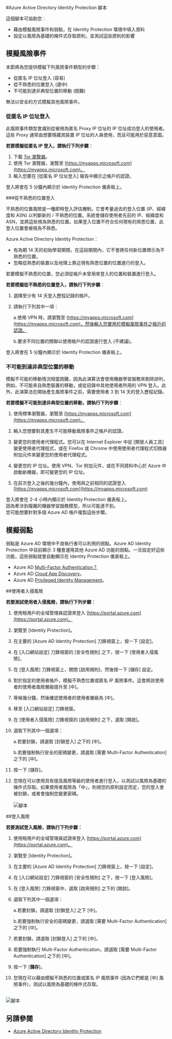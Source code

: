 <properties
	pageTitle="Azure Active Directory Identity Protection 腳本 | Microsoft Azure"
	description="了解 Azure AD Identity Protection 如何讓您限制攻擊者利用遭入侵的身分識別或裝置的能力，以及保護先前疑似或已知遭到入侵的身分識別或裝置。"
	services="active-directory"
	keywords="azure active directory identity protection, cloud app discovery, 管理應用程式, 安全性, 風險, 風險層級, 弱點, 安全性原則"
	documentationCenter=""
	authors="markusvi"
	manager="stevenpo"
	editor=""/>

<tags
	ms.service="active-directory"
	ms.workload="identity"
	ms.tgt_pltfrm="na"
	ms.devlang="na"
	ms.topic="article"
	ms.date="03/08/2016"
	ms.author="markvi"/>

#Azure Active Directory Identity Protection 腳本 

這個腳本可協助您︰

- 藉由模擬風險事件和弱點，在 Identity Protection 環境中填入資料
- 設定以風險為基礎的條件式存取原則，並測試這些原則的影響


## 模擬風險事件

本節將為您提供模擬下列風險事件類型的步驟：

- 從匿名 IP 位址登入 (容易)
- 從不熟悉的位置登入 (適中)
- 不可能到達非典型位置的移動 (困難)

無法以安全的方式模擬其他風險事件。


### 從匿名 IP 位址登入

此風險事件類型會識別從被視為匿名 Proxy IP 位址的 IP 位址成功登入的使用者。這些 Proxy 通常由想要隱藏其裝置 IP 位址的人員使用，而且可能用於惡意意圖。

**若要模擬從匿名 IP 登入，請執行下列步驟**：

1.	下載 [Tor 瀏覽器](https://www.torproject.org/projects/torbrowser.html.en)。
2.	使用 Tor 瀏覽器，瀏覽至 [https://myapps.microsoft.com](https://myapps.microsoft.com)。   
3.	輸入您要在 [從匿名 IP 位址登入] 報告中顯示之帳戶的認證。

登入將會在 5 分鐘內顯示於 Identity Protection 儀表板上。


###從不熟悉的位置登入

不熟悉的位置風險是一種即時登入評估機制，它會考量過去的登入位置 (IP、經緯度和 ASN) 以判斷新的 / 不熟悉的位置。系統會儲存使用者先前的 IP、經緯度和 ASN，並將這些視為熟悉的位置。如果登入位置不符合任何現有的熟悉位置，此登入位置會被視為不熟悉。

Azure Active Directory Identity Protection：

 - 有為期 14 天的初始學習期間，在這段期間內，它不會將任何新位置標示為不熟悉的位置。
 - 忽略從熟悉的裝置以及地理上靠近現有熟悉位置的位置進行的登入。

若要模擬不熟悉的位置，您必須從帳戶未曾用來登入的位置和裝置進行登入。


**若要模擬從不熟悉的位置登入，請執行下列步驟**：

1.	選擇至少有 14 天登入歷程記錄的帳戶。 

2.	請執行下列其中一項：
	
    a.使用 VPN 時，請瀏覽至 [https://myapps.microsoft.com](https://myapps.microsoft.com)，然後輸入您要用於模擬風險事件之帳戶的認證。

    b.要求不同位置的關聯以使用帳戶的認證進行登入 (不建議)。

登入將會在 5 分鐘內顯示於 Identity Protection 儀表板上。
 
### 不可能到達非典型位置的移動
模擬不可能的移動情況相當困難，因為此演算法會使用機器學習服務來剔除誤判，例如，不可能來自熟悉裝置的移動，或從目錄中其他使用者所用的 VPN 登入。此外，此演算法在開始產生風險事件之前，需要使用者 3 到 14 天的登入歷程記錄。

**若要模擬不可能到達非典型位置的移動，請執行下列步驟**：

1.	使用標準瀏覽器，瀏覽至 [https://myapps.microsoft.com](https://myapps.microsoft.com)。  

2.	輸入您想要對其產生不可能移動風險事件之帳戶的認證。

3.	變更您的使用者代理程式。您可以在 Internet Explorer 中從 [開發人員工具] 變更使用者代理程式，或在 Firefox 或 Chrome 中使用使用者代理程式切換器附加元件來變更您的使用者代理程式。

4.	變更您的 IP 位址。使用 VPN、Tor 附加元件，或在不同資料中心於 Azure 中啟動新機器，即可變更您的 IP 位址。

5.	在前次登入之後的幾分鐘內，使用與之前相同的認證登入 [https://myapps.microsoft.com](https://myapps.microsoft.com)

登入將會在 2-4 小時內顯示於 Identity Protection 儀表板上。<br> 因為牽涉到複雜的機器學習服務模型，所以可能達不到。<br> 您可能想要針對多個 Azure AD 帳戶複製這些步驟。


## 模擬弱點 
弱點是 Azure AD 環境中不良執行者可以利用的弱點。Azure AD Identity Protection 中目前顯示 3 種會運用其他 Azure AD 功能的弱點。一旦設定好這些功能，這些弱點就會自動顯示在 Identity Protection 儀表板上。

-	Azure AD [Multi-Factor Authentication？](../multi-factor-authentication/multi-factor-authentication.md)
-	Azure AD [Cloud App Discovery](active-directory-cloudappdiscovery-whatis.md)。
-	Azure AD [Privileged Identity Management](active-directory-privileged-identity-management-configure.md)。 



##使用者入侵風險

**若要測試使用者入侵風險，請執行下列步驟**：

1.	使用租用戶的全域管理員認證來登入 [https://portal.azure.com](https://portal.azure.com)。

2.	瀏覽至 [Identity Protection]。

3.	在主要的 [Azure AD Identity Protection] 刀鋒視窗上，按一下 [設定]。

4.	在 [入口網站設定] 刀鋒視窗的 [安全性規則] 之下，按一下 [使用者入侵風險]。

5.	在 [登入風險] 刀鋒視窗上，關閉 [啟用規則]，然後按一下 [儲存] 設定。

6.	對於指定的使用者帳戶，模擬不熟悉位置或匿名 IP 風險事件。這會將該使用者的使用者風險層級提升至 [中]。

7.	等候幾分鐘，然後確認使用者的使用者層級為 [中]。

8.	移至 [入口網站設定] 刀鋒視窗。

9.	在 [使用者入侵風險] 刀鋒視窗的 [啟用規則] 之下，選取 [開啟]。

10.	選取下列其中一個選項：

    a.若要封鎖，請選取 [封鎖登入] 之下的 [中]。

    b.若要強制執行安全的密碼變更，請選取 [需要 Multi-Factor Authentication] 之下的 [中]。

13.	按一下 [儲存]。

14. 您現在可以使用具有提高風險等級的使用者進行登入，以測試以風險為基礎的條件式存取。如果使用者風險為「中」，則視您的原則設定而定，您的登入會被封鎖，或者會強制您變更密碼。<br><br> ![腳本](./media/active-directory-identityprotection-playbook/201.png "腳本") <br>

 
##登入風險

 
**若要測試登入風險，請執行下列步驟：**

1.	使用租用戶的全域管理員認證來登入 [https://portal.azure.com](https://portal.azure.com)。

2.	瀏覽至 [Identity Protection]。

3.	在主要的 [Azure AD Identity Protection] 刀鋒視窗上，按一下 [設定]。

4.	在 [入口網站設定] 刀鋒視窗的 [安全性規則] 之下，按一下 [登入風險]。

5.	在 [登入風險] 刀鋒視窗中，選取 [啟用規則] 之下的 [開啟]。

7.	選取下列其中一個選項：

    a.若要封鎖，請選取 [封鎖登入] 之下 [中]。

    b.若要強制執行安全的密碼變更，請選取 [需要 Multi-Factor Authentication] 之下的 [中]。

8.	若要封鎖，請選取 [封鎖登入] 之下的 [中]。

9.	若要強制執行 Multi-Factor Authentication，請選取 [需要 Multi-Factor Authentication] 之下的 [中]。

10.	按一下 [**儲存**]。

11.	您現在可以藉由模擬不熟悉的位置或匿名 IP 風險事件 (因為它們都是 [中] 風險事件)，測試以風險為基礎的條件式存取。

<br> ![腳本](./media/active-directory-identityprotection-playbook/200.png "腳本") <br>


## 另請參閱

 - [Azure Active Directory Identity Protection](active-directory-identityprotection.md)

<!---HONumber=AcomDC_0309_2016-->